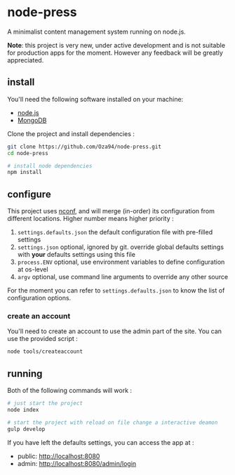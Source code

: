 node-press
==========

A minimalist content management system running on node.js.

**Note**: this project is very new, under active development and is not suitable for production apps for the moment. However any feedback will be greatly appreciated.

## install

You'll need the following software installed on your machine:

 * [node.js](http://nodejs.org/)
 * [MongoDB](http://www.mongodb.org/)

Clone the project and install dependencies :

```bash
git clone https://github.com/Oza94/node-press.git
cd node-press

# install node dependencies
npm install
```

## configure

This project uses [nconf](https://github.com/flatiron/nconf), and will merge (in-order) its configuration from different locations. Higher number means higher priority :

 1.  ```settings.defaults.json``` the default configuration file with pre-filled settings
 2. ```settings.json``` optional, ignored by git. override global defaults settings with **your** defaults settings using this file
 3. ```process.ENV``` optional, use environment variables to define configuration at os-level
 4. ```argv``` optional, use command line arguments to override any other source

For the moment you can refer to ```settings.defaults.json``` to know the list of configuration options.

### create an account

You'll need to create an account to use the admin part of the site. You can use the provided script :

```bash
node tools/createaccount
```

## running

Both of the following commands will work :

```bash
# just start the project
node index

# start the project with reload on file change a interactive deamon
gulp develop
```

If you have left the defaults settings, you can access the app at :

 * public: [http://localhost:8080](http://localhost:8080)
 * admin: [http://localhost:8080/admin/login](http://localhost:8080/admin/login)